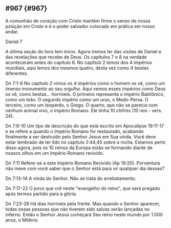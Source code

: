 ## #967 {#967}

A comunhão de coração com Cristo mantém firme o senso de nossa posição em Cristo e é o poder salvador colocado em prática em nosso andar.

Daniel 7

A última seção do livro tem início. Agora iremos ler das visões de Daniel e das revelações que recebe de Deus. Os capítulos 7 e 8 na verdade aconteceram antes do capítulo 6\. No capítulo 2 lemos dos 4 impérios mundiais, aqui lemos dos mesmos quatro, desta vez como 4 bestas diferentes.

Dn 7:1-8 No capítulo 2 vimos os 4 impérios como o homem os vê, como um imenso monumento ao seu orgulho. Aqui vemos esses impérios como Deus os vê, como bestas... horríveis. O primeiro representa o império Babilônico, como um leão. O segundo império como um urso, o Medo-Persa. O terceiro, como um leopardo, o Grego. O quarto, que não se parecia com nenhum animal vivo, o império Romano. Ele tinha 10 chifres (10 reis - vers. 24).

Dn 7:9-10 Um tipo de descrição do que está escrito em Apocalipse 19:11-17 e se refere a quando o Império Romano for restaurado, acabando finalmente a ser destruído pelo Senhor Jesus em Sua vinda. Você deve estar lembrado de ter lido no capítulo 2:44,45 sobre a rocha. Estamos perto disso agora, pois os 10 reinos da Europa estão se formando diante de nossos olhos em um Império Romano revivido.

Dn 7:11 Refere-se a este Império Romano Revivido (Ap 19:20). Porventura não mexe com você saber que o Senhor está para vir qualquer dia desses?

Dn 7:13-14 A vinda do Senhor. Não se trata do arrebatamento.

Dn 7:17-22 O povo que crê neste &quot;evangelho do reino&quot;, que será pregado após termos partido para a glória.

Dn 7:23-28 Há dias horríveis pela frente. Mas quando o Senhor aparecer, todas essas pessoas que não tiverem sido salvas serão lançadas no inferno. Então o Senhor Jesus começará Seu reino neste mundo por 1.000 anos, o Milênio.